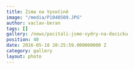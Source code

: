 ```yaml
---
title: Zima na Vysočině
image: "/media/P1040509.JPG"
author: vaclav-beran
tags: []
gallery: /news/pocitali-jsme-vydry-na-dacicku
position: 48
date: 2016-05-18 20:25:59.000000000 Z
category: gallery
layout: photo
---
```

